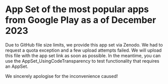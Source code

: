# App Set of the most popular apps from Google Play as a of December 2023

Due to GitHub file size limits, we provide this app set via Zenodo. We had to request a quota exception and a few upload attempts failed. We will upload this file with the app set link as soon as possible. In the meantime, you can use the AppSet_UsingCodeTransparency to test functionality that requires an AppSet.

We sincerely apologise for the inconvenience caused!